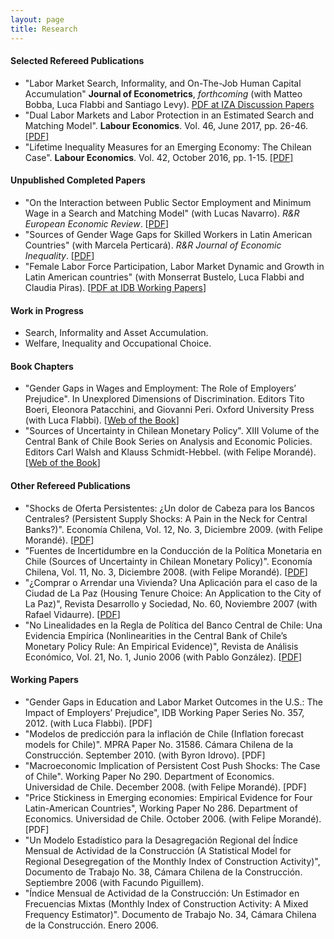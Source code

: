 ```yaml
---
layout: page
title: Research
---
```


#### Selected Refereed Publications

- "Labor Market Search, Informality, and On-The-Job Human Capital Accumulation" **Journal of Econometrics**, *forthcoming* (with Matteo Bobba, Luca Flabbi and Santiago Levy). [PDF at IZA Discussion Papers](http://ftp.iza.org/dp12091.pdf)
- "Dual Labor Markets and Labor Protection in an Estimated Search and Matching Model". **Labour Economics**. Vol. 46, June 2017, pp. 26-46. [[PDF]](/assets/pdf/Tejada_LE_2017.pdf)
- "Lifetime Inequality Measures for an Emerging Economy: The Chilean Case". **Labour Economics**. Vol. 42, October 2016, pp. 1-15. [[PDF]](/assets/pdf/Tejada_LE_2016.pdf)

####  Unpublished Completed Papers

- "On the Interaction between Public Sector Employment and Minimum Wage in a Search and Matching Model" (with Lucas Navarro). *R&R European Economic Review*. [[PDF](/assets/pdf/11.2018_Navarro_Tejada_EER.pdf)]
- "Sources of Gender Wage Gaps for Skilled Workers in Latin American Countries" (with Marcela Perticará). *R&R Journal of Economic Inequality*. [[PDF](/assets/pdf/PerticaraTejadaGapsLA2018.pdf)]
- "Female Labor Force Participation, Labor Market Dynamic and Growth in Latin American countries" (with Monserrat Bustelo, Luca Flabbi and Claudia Piras). [[PDF at IDB Working Papers](https://publications.iadb.org/en/female-labor-force-participation-labor-market-dynamic-and-growth-lac-0)]

#### Work in Progress

- Search, Informality and Asset Accumulation.
- Welfare, Inequality and Occupational Choice.

#### Book Chapters

- "Gender Gaps in Wages and Employment: The Role of Employers’ Prejudice". In Unexplored Dimensions of Discrimination. Editors Tito Boeri, Eleonora Patacchini, and Giovanni Peri. Oxford University Press (with Luca Flabbi). [[Web of the Book](https://global.oup.com/academic/product/unexplored-dimensions-of-discrimination-9780198729853?q=Boeri&lang=en&cc=cl)]
- "Sources of Uncertainty in Chilean Monetary Policy". XIII Volume of the Central Bank of Chile Book Series on Analysis and Economic Policies. Editors Carl Walsh and Klauss Schmidt-Hebbel. (with Felipe Morandé). [[Web of the Book](https://www.bcentral.cl/en/web/central-bank-of-chile/-/volume-13-monetary-policy-under-uncertainty-and-learni-1)]

#### Other Refereed Publications

- "Shocks de Oferta Persistentes: ¿Un dolor de Cabeza para los Bancos Centrales? (Persistent Supply Shocks: A Pain in the Neck for Central Banks?)". Economía Chilena, Vol. 12, No. 3, Diciembre 2009. (with Felipe Morandé). [[PDF](https://www.bcentral.cl/en/web/guest/-/economia-chilena-volumen-12-n-3-diciembre-2009)]
- "Fuentes de Incertidumbre en la Conducción de la Política Monetaria en Chile (Sources of Uncertainty in Chilean Monetary Policy)". Economía Chilena, Vol. 11, No. 3, Diciembre 2008. (with Felipe Morandé). [[PDF](https://www.bcentral.cl/en/web/guest/-/economia-chilena-volumen-11-n-3-diciembre-20-1)]
- "¿Comprar o Arrendar una Vivienda? Una Aplicación para el caso de la Ciudad de La Paz (Housing Tenure Choice: An Application to the City of La Paz)", Revista Desarrollo y Sociedad, No. 60, Noviembre 2007 (with Rafael Vidaurre). [[PDF](https://economia.uniandes.edu.co/images/archivos/pdfs/Articulos_Revista_Desarrollo_y_Sociedad/Articulo60_7.pdf)]
- "No Linealidades en la Regla de Política del Banco Central de Chile: Una Evidencia Empírica (Nonlinearities in the Central Bank of Chile’s Monetary Policy Rule: An Empirical Evidence)", Revista de Análisis Económico, Vol. 21, No. 1, Junio 2006 (with Pablo González). [[PDF](http://www.rae-ear.org/index.php/rae/article/view/55/107)]

#### Working Papers

- "Gender Gaps in Education and Labor Market Outcomes in the U.S.: The Impact of Employers’ Prejudice", IDB Working Paper Series No. 357, 2012. (with Luca Flabbi). [PDF]
- "Modelos de predicción para la inflación de Chile (Inflation forecast models for Chile)". MPRA Paper No. 31586. Cámara Chilena de la Construcción. September 2010. (with Byron Idrovo). [PDF]
- "Macroeconomic Implication of Persistent Cost Push Shocks: The Case of Chile". Working Paper No 290. Department of Economics. Universidad de Chile. December 2008. (with Felipe Morandé). [PDF]
- "Price Stickiness in Emerging economies: Empirical Evidence for Four Latin-American Countries", Working Paper No 286. Department of Economics. Universidad de Chile. October 2006. (with Felipe Morandé). [PDF]
- "Un Modelo Estadístico para la Desagregación Regional del Índice Mensual de Actividad de la Construcción (A Statistical Model for Regional Desegregation of the Monthly Index of Construction Activity)", Documento de Trabajo No. 38, Cámara Chilena de la Construcción. Septiembre 2006 (with Facundo Piguillem).
- "Índice Mensual de Actividad de la Construcción: Un Estimador en Frecuencias Mixtas (Monthly Index of Construction Activity: A Mixed Frequency Estimator)". Documento de Trabajo No. 34, Cámara Chilena de la Construcción. Enero 2006.
